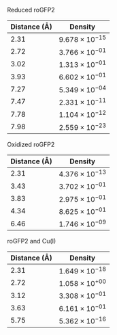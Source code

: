 Reduced roGFP2

| Distance (Å) | Density |
|-----------|-----------|
| 2.31 | $9.678 \times 10^{-15}$ |
| 2.72 | $3.766 \times 10^{-01}$ |
| 3.02 | $1.313 \times 10^{-01}$ |
| 3.93 | $6.602 \times 10^{-01}$ |
| 7.27 | $5.349 \times 10^{-04}$ |
| 7.47 | $2.331 \times 10^{-11}$ |
| 7.78 | $1.104 \times 10^{-12}$ |
| 7.98 | $2.559 \times 10^{-23}$ |

Oxidized roGFP2

| Distance (Å) | Density |
|-----------|-----------|
| 2.31 | $4.376 \times 10^{-13}$ |
| 3.43 | $3.702 \times 10^{-01}$ |
| 3.83 | $2.975 \times 10^{-01}$ |
| 4.34 | $8.625 \times 10^{-01}$ |
| 6.46 | $1.746 \times 10^{-09}$ |

roGFP2 and Cu(I)

| Distance (Å) | Density |
|-----------|-----------|
| 2.31 | $1.649 \times 10^{-18}$ |
| 2.72 | $1.058 \times 10^{+00}$ |
| 3.12 | $3.308 \times 10^{-01}$ |
| 3.63 | $6.161 \times 10^{-01}$ |
| 5.75 | $5.362 \times 10^{-16}$ |
